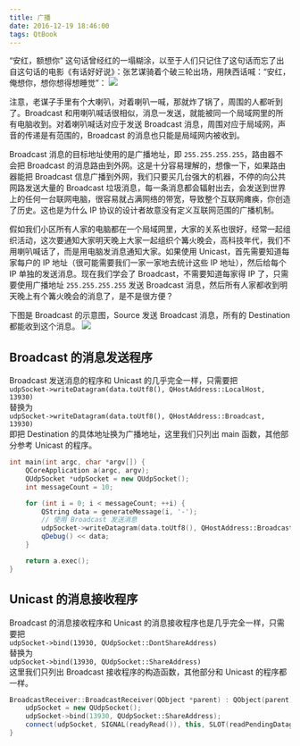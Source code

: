 ```yaml
---
title: 广播
date: 2016-12-19 18:46:00
tags: QtBook
---
```

“安红，额想你” 这句话曾经红的一塌糊涂，以至于人们只记住了这句话而忘了出自这句话的电影《有话好好说》：张艺谋骑着个破三轮出场，用陕西话喊：“安红，俺想你，想你想得想睡觉”：
![](/img/qtbook/network/Network-UDP-Broadcast-Movie-1.jpg)

注意，老谋子手里有个大喇叭，对着喇叭一喊，那就炸了锅了，周围的人都听到了。Broadcast 和用喇叭喊话很相似，消息一发送，就能被同一个局域网里的所有电脑收到。对着喇叭喊话对应于发送 Broadcast 消息，周围对应于局域网，声音的传递是有范围的，Broadcast 的消息也只能是局域网内被收到。<!--more-->

Broadcast 消息的目标地址使用的是广播地址，即 `255.255.255.255`，路由器不会把 Broadcast 的消息路由到外网。这是十分容易理解的，想像一下，如果路由器能把 Broadcast 信息广播到外网，我们只要买几台强大的机器，不停的向公共网路发送大量的 Broadcast 垃圾消息，每一条消息都会辐射出去，会发送到世界上的任何一台联网电脑，很容易就占满网络的带宽，导致整个互联网瘫痪，你创造了历史。这也是为什么 IP 协议的设计者故意没有定义互联网范围的广播机制。

假如我们小区所有人家的电脑都在一个局域网里，大家的关系也很好，经常一起组织活动，这次要通知大家明天晚上大家一起组织个篝火晚会，高科技年代，我们不用喇叭喊话了，而是用电脑发消息通知大家。如果使用 Unicast，首先需要知道每家每户的 IP 地址（很可能需要我们一家一家地去统计这些 IP 地址），然后给每个 IP 单独的发送消息。现在我们学会了 Broadcast，不需要知道每家得 IP 了，只需要使用广播地址 `255.255.255.255` 发送 Broadcast 消息，然后所有人家都收到明天晚上有个篝火晚会的消息了，是不是很方便？

下图是 Broadcast 的示意图，Source 发送 Broadcast 消息，所有的 Destination 都能收到这个消息。
![](/img/qtbook/network/Network-UDP-Broadcast.png)

## Broadcast 的消息发送程序

Broadcast 发送消息的程序和 Unicast 的几乎完全一样，只需要把  
`udpSocket->writeDatagram(data.toUtf8(), QHostAddress::LocalHost, 13930)`  
替换为  
`udpSocket->writeDatagram(data.toUtf8(), QHostAddress::Broadcast, 13930)`  
即把 Destination 的具体地址换为广播地址，这里我们只列出 main 函数，其他部分参考 Unicast 的程序。

```cpp
int main(int argc, char *argv[]) {
    QCoreApplication a(argc, argv);
    QUdpSocket *udpSocket = new QUdpSocket();
    int messageCount = 10;

    for (int i = 0; i < messageCount; ++i) {
        QString data = generateMessage(i, '-');
        // 使用 Broadcast 发送消息
        udpSocket->writeDatagram(data.toUtf8(), QHostAddress::Broadcast, 13930);
        qDebug() << data;
    }

    return a.exec();
}
```

## Unicast 的消息接收程序
Broadcast 的消息接收程序和 Unicast 的消息接收程序也是几乎完全一样，只需要把  
`udpSocket->bind(13930, QUdpSocket::DontShareAddress)`  
替换为  
`udpSocket->bind(13930, QUdpSocket::ShareAddress)`  
这里我们只列出 Broadcast 接收程序的构造函数，其他部分和 Unicast 的程序都一样。

```cpp
BroadcastReceiver::BroadcastReceiver(QObject *parent) : QObject(parent) {
    udpSocket = new QUdpSocket();
    udpSocket->bind(13930, QUdpSocket::ShareAddress);
    connect(udpSocket, SIGNAL(readyRead()), this, SLOT(readPendingDatagrams()));
}
```

